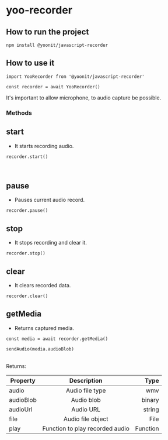 # yoo-recorder

## How to run the project
``
npm install @yoonit/javascript-recorder
``

## How to use it

```
import YooRecorder from '@yoonit/javascript-recorder'

const recorder = await YooRecorder()
```

It's important to allow microphone, to audio capture be possible.

### Methods

## start

- It starts recording audio.

```
recorder.start()

```

<br>

## pause

- Pauses current audio record.

```
recorder.pause()

```

## stop

- It stops recording and clear it.

```
recorder.stop()

```

## clear

- It clears recorded data.

```
recorder.clear()

```

## getMedia

- Returns captured media.
```
const media = await recorder.getMedia()

sendAudio(media.audioBlob)

```
<br>
Returns:

| Property      | Description                                    | Type    |
| ------------- |:----------------------------------------------:| -------:|
| audio         | Audio file type                                | wmv     |
| audioBlob     | Audio blob                                     | binary  |
| audioUrl      | Audio URL                                      | string  |
| file          | Audio file object                              | File    |
| play          | Function to play recorded audio                | Function|


